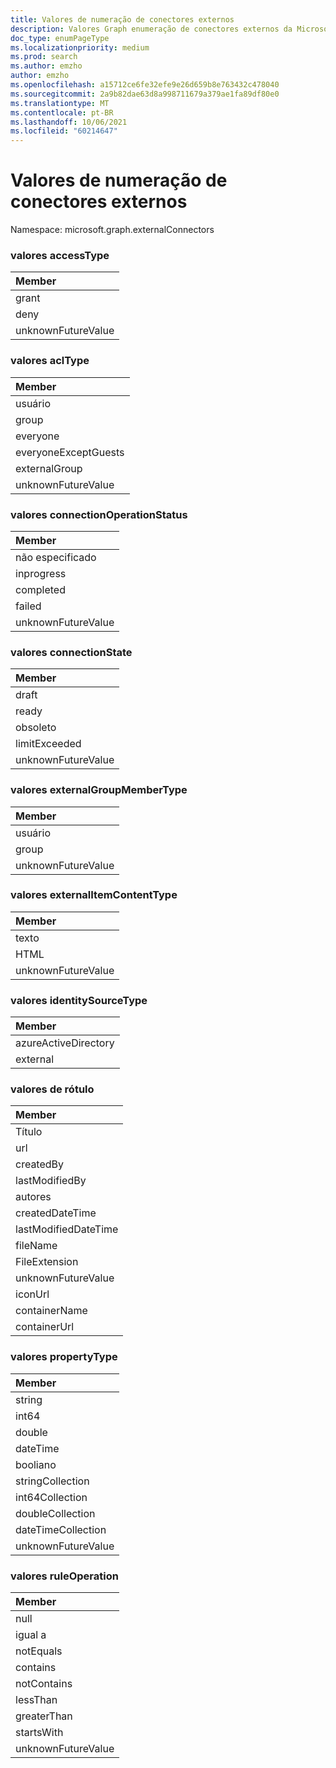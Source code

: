 ```yaml
---
title: Valores de numeração de conectores externos
description: Valores Graph enumeração de conectores externos da Microsoft
doc_type: enumPageType
ms.localizationpriority: medium
ms.prod: search
ms.author: emzho
author: emzho
ms.openlocfilehash: a15712ce6fe32efe9e26d659b8e763432c478040
ms.sourcegitcommit: 2a9b82dae63d8a998711679a379ae1fa89df80e0
ms.translationtype: MT
ms.contentlocale: pt-BR
ms.lasthandoff: 10/06/2021
ms.locfileid: "60214647"
---
```

# <a name="external-connectors-enum-values"></a>Valores de numeração de conectores externos

Namespace: microsoft.graph.externalConnectors

### <a name="accesstype-values"></a>valores accessType

| Member
|:--------------
| grant
| deny
| unknownFutureValue

### <a name="acltype-values"></a>valores aclType

| Member
|:--------------
| usuário
| group
| everyone
| everyoneExceptGuests
| externalGroup
| unknownFutureValue


### <a name="connectionoperationstatus-values"></a>valores connectionOperationStatus

| Member
|:--------------
| não especificado
| inprogress
| completed
| failed
| unknownFutureValue


### <a name="connectionstate-values"></a>valores connectionState

|Member
|:--------------
| draft
| ready
| obsoleto
| limitExceeded
| unknownFutureValue


### <a name="externalgroupmembertype-values"></a>valores externalGroupMemberType

| Member
|:--------------
| usuário
| group
| unknownFutureValue


### <a name="externalitemcontenttype-values"></a>valores externalItemContentType

| Member
|:--------------
| texto
| HTML
| unknownFutureValue

### <a name="identitysourcetype-values"></a>valores identitySourceType

| Member
|:--------------
| azureActiveDirectory
| external


### <a name="label-values"></a>valores de rótulo

| Member
|:--------------
| Título
| url
| createdBy
| lastModifiedBy
| autores
| createdDateTime
| lastModifiedDateTime
| fileName
| FileExtension
| unknownFutureValue
| iconUrl
| containerName
| containerUrl


### <a name="propertytype-values"></a>valores propertyType

| Member
|:--------------
| string
| int64
| double
| dateTime
| booliano
| stringCollection
| int64Collection
| doubleCollection
| dateTimeCollection
| unknownFutureValue

### <a name="ruleoperation-values"></a>valores ruleOperation 

|Member|
|:---|
|null|
|igual a|
|notEquals|
|contains|
|notContains|
|lessThan|
|greaterThan|
|startsWith|
|unknownFutureValue|

<!--
{
  "type": "#page.annotation",
  "namespace": "microsoft.graph.externalConnectors"
}
-->



